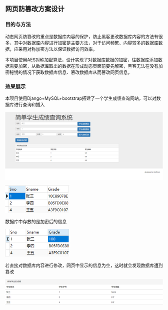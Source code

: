 ## 网页防篡改方案设计

### 目的与方法

动态网页防篡改的重点是数据库内容的保护，防止黑客更改数据库内容的方法有很多，其中对数据库内容进行加密是主要方法，对于访问频繁、内容较多的数据库数据，应采用对称加密方法以保证数据访问效率。

本项目使用AES对称加密算法，设计实现了对数据库数据的加密，往数据库添加数据需要加密，从数据库取出的数据在形成动态页面前要先解密，黑客无法在没有加密秘钥的情况下获取数据库信息、篡改数据库从而篡改网页信息。

### 效果展示

本项目使用Django+MySQL+bootstrap搭建了一个学生成绩查询网站，可以对数据库进行查询和插入

![2](\img\2.png)

![1](\img\1.png)

数据库中存放的是加密后的信息

![3](\img\3.png)

若直接对数据库内容进行修改，网页中显示的信息为空，这时就会发现数据库遭到篡改

![4](\img\4.png)


